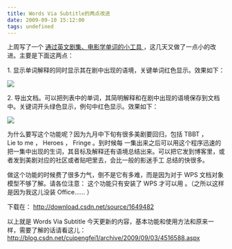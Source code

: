 ```yaml
---
title: Words Via Subtitle的两点改进
date: 2009-09-10 15:12:00
tags: undefined
---
```

上周写了一个  [ 通过英文剧集、电影学单词的小工具
](http://blog.csdn.net/cuipengfei1/archive/2009/09/03/4516588.aspx)
，这几天又做了一点小的改进。主要是下面这两点：

  

1\.  显示单词解释的同时显示其在剧中出现的语境，关键单词红色显示。效果如下：

  

![](https://p-blog.csdn.net/images/p_blog_csdn_net/cuipengfei1/EntryImages/20090910/%E6%88%AA%E5%9B%BE01.jpg)

2\.  导出文档。可以把列表中的单词，其简明解释和在剧中出现的语境保存到文档中。关键词开头绿色显示，例句中红色显示。效果如下：

  

![](https://p-blog.csdn.net/images/p_blog_csdn_net/cuipengfei1/EntryImages/20090910/%E6%88%AA%E5%9B%BE02.jpg)

为什么要写这个功能呢？因为九月中下旬有很多美剧要回归，包括  TBBT  ，  Lie to me  ，  Heroes  ，  Fringe  。到时候每
一集出来之后可以用这个程序迅速的把一集中出现的生词，其音标及解释还有语境总结出来。可以把它发到博客里，或者发到美剧对应的社区或者贴吧里去，会比一般的影迷手工
总结的快很多。

  

做这个功能的时候费了很多力气，倒不是它有多难，而是因为对于  WPS  文档对象模型不够了解。请各位注意：  这个功能只有安装了  WPS  才可以用
。（之所以这样是因为我这儿没装  Office......  ）

下载在： [ http://download.csdn.net/source/1649482
](http://download.csdn.net/source/1649482)

  

以上就是  Words  Via  Subtitle  今天更新的内容，基本功能和使用方法和原来一样，需要了解的话请看这儿：  [
http://blog.csdn.net/cuipengfei1/archive/2009/09/03/4516588.aspx
](http://blog.csdn.net/cuipengfei1/archive/2009/09/03/4516588.aspx)



